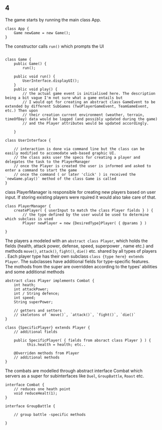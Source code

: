 ## 4 
The game starts by running the main class App. 
```
class App {
    Game newGame = new Game(); 
}
```
The constructor calls `run()` which prompts the UI

```
    
class Game {
    public Game() {
        run();

    public void run() {
        UserInterface.displayUI();
    }
    public void play() {
        // the actual game event is initialised here. The description being a bit vague I'm not sure what a game entails but
        // I would opt for creating an abstract class GameEvent to be extended by different SubGames (TwoPlayerGameEvent, TeamGameEvent, etc.) Then upon
        // their creation current environment (weather, terrain, timeOfDay) data would be logged (and possibly updated during the game)
        // and the Player attributes would be updated accordingly.
        
    }
```

```
class UserInterface {

    // interaction is done via command line but the class can be easily modified to accomodate web-based graphic UI.
    // the class asks user the specs for creating a player and delegates the task to the PlayerManager
    // once the Player is created the user is informed and asked to enter a command to start the game
    // once the command ( or later 'click' ) is received the `newGame.play()` method of the class Game is called
}
```

class PlayerManager is responsible for creating new players based on user input. 
If storing existing players were rquired it would also take care of that. 


```
class PlayerManager {
    createPlayer( { userInput to match the class Player fields } ) {
        // the type defined by the user would be used to determine which subclass is used
        Player newPlayer = new {DesiredType}Player( { @params } )

}
```

The players a modeled with an `abstract class Player`, which holds the fields (health, attack power, defense, speed, superpower , name etc.) and methods `move()`, `attack()`, `fight()`, `die()` etc. shared by all types of players . Each player type has their own subclass `class {type here} extends Player`. The subclasses have additional fields for type-specific features. The mothods from the super are overridden according to the types' abilities 
and some additional methods


```
abstract class Player implements Combat {
    int heath;
    int attackPower;
    int / String defence; 
    int speed;
    String superPower;

    // getters and setters
    // skeletons of `move()`, `attack()`, `fight()`, `die()`
}

class {SpecificPlayer} extends Player {
    // additional fields

    public SpecificPlayer( { fields from absract class Player } ) {
          this.health = health; etc..

    @Overriden methods from Player
    // additional methods
}
```
The combats are modelled through abstract interface Combat which servers as a super for subinterfaces like `Duel`, `GroupBattle`, `Roast` etc. 
```
interface Combat {
    // reduces one heath point
    void reduceHealt(1);
}

interface GroupBattle {

    // group battle -specific methods 

}
